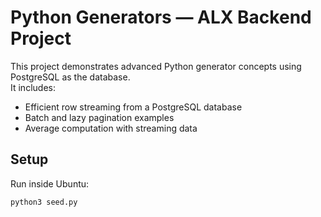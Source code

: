 # Python Generators — ALX Backend Project

This project demonstrates advanced Python generator concepts using PostgreSQL as the database.  
It includes:
- Efficient row streaming from a PostgreSQL database
- Batch and lazy pagination examples
- Average computation with streaming data

## Setup
Run inside Ubuntu:
```bash
python3 seed.py

